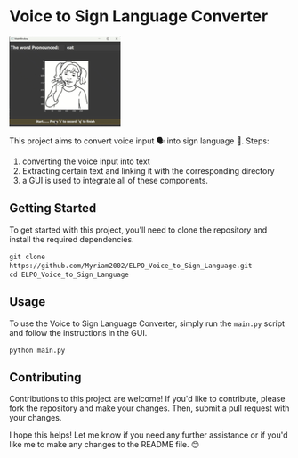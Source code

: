 # Voice to Sign Language Converter
<img src="Images\Example.png" width="200">

This project aims to convert voice input 🗣️ into sign language 🖖. 
Steps:
1. converting the voice input into text
2. Extracting certain text and linking it with the corresponding directory
3. a GUI is used to integrate all of these components.

## Getting Started 

To get started with this project, you'll need to clone the repository and install the required dependencies.

```
git clone https://github.com/Myriam2002/ELPO_Voice_to_Sign_Language.git
cd ELPO_Voice_to_Sign_Language
```

## Usage

To use the Voice to Sign Language Converter, simply run the `main.py` script and follow the instructions in the GUI.

```
python main.py
```

## Contributing

Contributions to this project are welcome! If you'd like to contribute, please fork the repository and make your changes. Then, submit a pull request with your changes.


I hope this helps! Let me know if you need any further assistance or if you'd like me to make any changes to the README file. 😊
